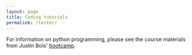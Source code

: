 ```yaml
---
layout: page
title: Coding tutorials
permalink: /tester/
---
```


For information on python programming, please see the course materials from Justin Bois' [bootcamp](http://justinbois.github.io/bootcamp/2019/schedule.html).
